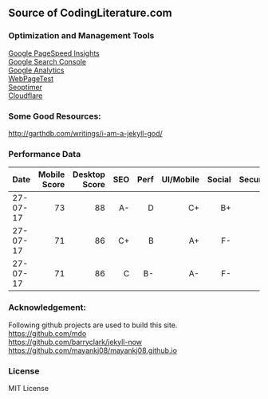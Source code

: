 ## Source of CodingLiterature.com


### Optimization and Management Tools
[Google PageSpeed Insights](https://developers.google.com/speed/pagespeed/insights/?url=codingliterature.com&tab=desktop)<br/>
[Google Search Console](https://www.google.com/webmasters/tools/home?hl=en)<br/>
[Google Analytics](https://analytics.google.com/)<br/>
[WebPageTest](http://www.webpagetest.org/) <br/>
[Seoptimer](http://www.seoptimer.com/codingliterature.com)<br/>
[Cloudflare](https://www.cloudflare.com/)

### Some Good Resources:
http://garthdb.com/writings/i-am-a-jekyll-god/

### Performance Data 
| Date     | Mobile Score | Desktop Score | SEO       | Perf      | UI/Mobile | Social | Security |  Comment           |
| -------- | -----------: | ------------: | --------: | --------: | --------: | -----: | -------: | :----------------  |
| 27-07-17 | 73           | 88            | A-        | D         | C+        | B+     | A+       |  Cloudfare Paused  |
| 27-07-17 | 71           | 86            | C+        | B         | A+        | F-     | C        |  Cloudfare resumed |
| 27-07-17 | 71           | 86            | C         | B-        | A-        | F-     | C        |  Cloudfare auto minify |

### Acknowledgement:
Following github projects are used to build this site.<br/>
https://github.com/mdo <br/>
https://github.com/barryclark/jekyll-now <br/>
https://github.com/mayankj08/mayankj08.github.io

### License
MIT License
